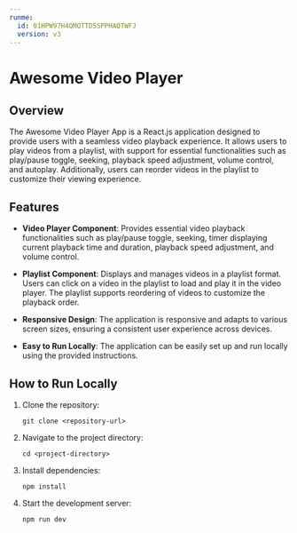 ```yaml
---
runme:
  id: 01HPW97H4QMQTTD5SPPHAQTWFJ
  version: v3
---
```


# Awesome Video Player

## Overview

The Awesome Video Player App is a React.js application designed to provide users with a seamless video playback experience. It allows users to play videos from a playlist, with support for essential functionalities such as play/pause toggle, seeking, playback speed adjustment, volume control, and autoplay. Additionally, users can reorder videos in the playlist to customize their viewing experience.

## Features

- **Video Player Component**: Provides essential video playback functionalities such as play/pause toggle, seeking, timer displaying current playback time and duration, playback speed adjustment, and volume control.

- **Playlist Component**: Displays and manages videos in a playlist format. Users can click on a video in the playlist to load and play it in the video player. The playlist supports reordering of videos to customize the playback order.

- **Responsive Design**: The application is responsive and adapts to various screen sizes, ensuring a consistent user experience across devices.

- **Easy to Run Locally**: The application can be easily set up and run locally using the provided instructions.

## How to Run Locally

1. Clone the repository:

    ```
    git clone <repository-url>
    ```

2. Navigate to the project directory:

    ```
    cd <project-directory>
    ```

3. Install dependencies:

    ```
    npm install
    ```

4. Start the development server:

    ```
    npm run dev
    ```
